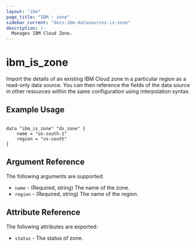 ```yaml
---
layout: "ibm"
page_title: "IBM : zone"
sidebar_current: "docs-ibm-datasources-is-zone"
description: |-
  Manages IBM Cloud Zone.
---
```


# ibm\_is_zone

Import the details of an existing IBM Cloud zone in a particular region as a read-only data source. You can then reference the fields of the data source in other resources within the same configuration using interpolation syntax.


## Example Usage

```hcl

data "ibm_is_zone" "ds_zone" {
    name = "us-south-1"
    region = "us-south"
}

```

## Argument Reference

The following arguments are supported:

* `name` - (Required, string) The name of the zone.
* `region` - (Required, string) The name of the region.

## Attribute Reference

The following attributes are exported:

* `status` - The status of zone.